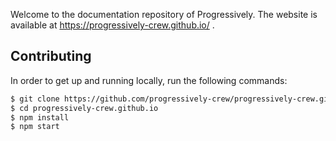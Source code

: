 Welcome to the documentation repository of Progressively. The website is available at https://progressively-crew.github.io/ .

## Contributing

In order to get up and running locally, run the following commands:

```sh
$ git clone https://github.com/progressively-crew/progressively-crew.github.io.git
$ cd progressively-crew.github.io
$ npm install
$ npm start
```
